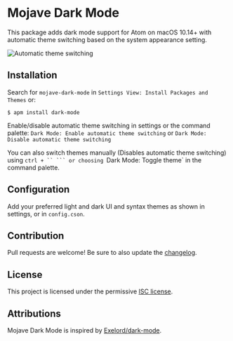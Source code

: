 # Mojave Dark Mode

This package adds dark mode support for Atom on macOS 10.14+ with automatic theme switching based on the system appearance setting.

![Automatic theme switching](https://raw.githubusercontent.com/paysonwallach/mojave-dark-mode/master/automatic-theme-switching.gif)

## Installation
Search for `mojave-dark-mode` in `Settings View: Install Packages and Themes` or:
```
$ apm install dark-mode
```

Enable/disable automatic theme switching in settings or the command palette:
`Dark Mode: Enable automatic theme switching` or `Dark Mode: Disable automatic theme switching`

You can also switch themes manually (Disables automatic theme switching) using `ctrl + `` ``` or choosing `Dark Mode: Toggle theme` in the command palette.

## Configuration

Add your preferred light and dark UI and syntax themes as shown in settings, or in `config.cson`.

## Contribution

Pull requests are welcome! Be sure to also update the [changelog](https://raw.githubusercontent.com/paysonwallach/mojave-dark-mode/master.CHANGELOG.md).

## License

This project is licensed under the permissive [ISC license](https://raw.githubusercontent.com/paysonwallach/mojave-dark-mode/master/LICENSE).

## Attributions

Mojave Dark Mode is inspired by [Exelord/dark-mode](https://github.com/Exelord/dark-mode).
